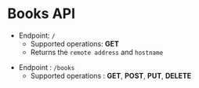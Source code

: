 # Books API

* Endpoint: `/`
  * Supported operations: **GET**
  * Returns the `remote address` and `hostname`
- Endpoint : `/books`
  - Supported operations : **GET**, **POST**, **PUT**, **DELETE**
